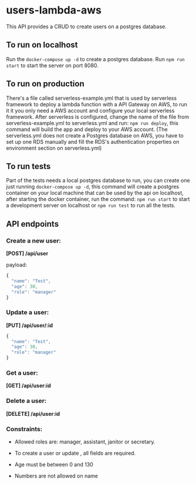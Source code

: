 # users-lambda-aws
This API provides a CRUD to create users on a postgres database.

## To run on localhost
Run the `docker-compose up -d` to create a postgres database.
Run `npm run start` to  start the server on port 8080.


## To run on production
There's a file called serverless-example.yml that is used by serverless framework to deploy a lambda function 
with a API Gateway on AWS, to run it it you only need a AWS account and configure your local serverless framework.
After serverless is configured, change the name  of the file from serverless-example.yml to serverless.yml and run: `npm run deploy`, this command will build the app and deploy to your AWS account.
(The serverless.yml does not create a Postgres database on AWS, you have to set up one RDS manually and fill the RDS's authentication properties on environment section on serverless.yml)

## To run tests
Part of the tests needs a local postgres database to run, you can create one just running `docker-compose up -d`, this command will create a postgres container on your local machine that can be used by the api on localhost, after starting the docker container, run the command: `npm run start` to start a development server on localhost or `npm run test` to run all the tests.

## API endpoints

### Create a new user:

**[POST] /api/user**

payload: 
```javascript
{
  "name": "Test",
  "age": 30,
  "role": "manager"
}
```

### Update a user:

**[PUT] /api/user/:id**

```javascript
{
  "name": "Test",
  "age": 30,
  "role": "manager"
}
```

### Get a user:

**[GET] /api/user:id**


### Delete a user:

**[DELETE] /api/user:id**


### Constraints:

- Allowed roles are: manager, assistant, janitor or secretary.

- To create a user or update , all fields are required.

- Age must be between 0 and 130

- Numbers are not allowed on name


